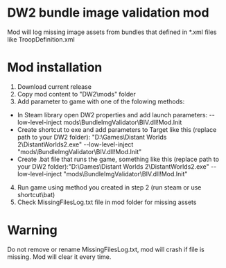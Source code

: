 # **DW2 bundle image validation mod**

Mod will log missing image assets from bundles that defined in *.xml files like TroopDefinition.xml

# **Mod installation**

1. Download current release
2. Copy mod content to "DW2\mods\" folder
3. Add parameter to game with one of the folowing methods:
  - In Steam library open DW2 properties and add launch parameters: --low-level-inject mods\BundleImgValidator\BIV.dll!Mod.Init
  - Create shortcut to exe and add parameters to Target like this (replace path to your DW2 folder): "D:\Games\Distant Worlds 2\DistantWorlds2.exe" --low-level-inject "mods\BundleImgValidator\BIV.dll!Mod.Init"
  - Create .bat file that runs the game, something like this (replace path to your DW2 folder):"D:\Games\Distant Worlds 2\DistantWorlds2.exe" --low-level-inject "mods\BundleImgValidator\BIV.dll!Mod.Init"
4. Run game using method you created in step 2 (run steam or use shortcut\bat)
5. Check MissingFilesLog.txt file in mod folder for missing assets

# Warning
Do not remove or rename MissingFilesLog.txt, mod will crash if file is missing. Mod will clear it every time.
